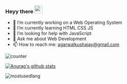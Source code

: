 ### Heyy there <img src="https://media.giphy.com/media/hvRJCLFzcasrR4ia7z/giphy.gif" width="25px">
- 🔭 I’m currently working on a Web Operating System
- 🌱 I’m currently learning HTML CSS JS
- 🤔 I’m looking for help with JavaScript
- 💬 Ask me about Web Development
- 📫 How to reach me: agarwalkushajay@gmail.com

![counter](https://ent3iam7i9zc84p.m.pipedream.net/)

[![Anurag's github stats](https://github-readme-stats.vercel.app/api?username=kushhhh-sh)](https://github.com/kushhhh-sh/github-readme-stats)


 <p>
<img align="left" src="https://github-readme-stats.vercel.app/api/top-langs?username=kushhhh-sh&show_icons=true&locale=en&layout=compact" alt="mostusedlang" />
</p>
<!--
<br><br>
<p>
<img src="https://github-readme-stats.vercel.app/api?username=kushhhh-sh&show_icons=true&locale=en" />
</p>
<br><br>
<p>
<img src="https://github-readme-streak-stats.herokuapp.com/?user=kushhhh-sh&" alt="quantumbytestudios" />
</p> -->
<!--
**Kush4077/Kush4077** is a ✨ _special_ ✨ repository because its `README.md` (this file) appears on your GitHub profile.

Here are some ideas to get you started:

- 👯 I’m looking to collaborate on 
- 😄 Pronouns: ...
- ⚡ Fun fact: ...
-->
